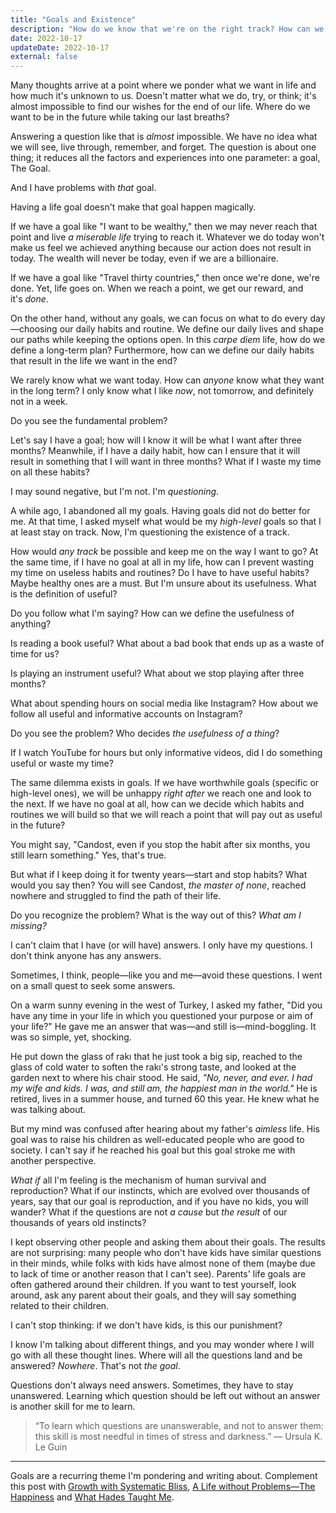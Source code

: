 ```yaml
---
title: "Goals and Existence"
description: "How do we know that we're on the right track? How can we ensure that we're progressing in the right direction?"
date: 2022-10-17
updateDate: 2022-10-17
external: false
---
```


Many thoughts arrive at a point where we ponder what we want in life and how much it's unknown to us. Doesn't matter what we do, try, or think; it's almost impossible to find our wishes for the end of our life. Where do we want to be in the future while taking our last breaths?

Answering a question like that is _almost_ impossible. We have no idea what we will see, live through, remember, and forget. The question is about one thing; it reduces all the factors and experiences into one parameter: a goal, The Goal.

And I have problems with _that_ goal.

Having a life goal doesn't make that goal happen magically.

If we have a goal like "I want to be wealthy," then we may never reach that point and live _a miserable life_ trying to reach it. Whatever we do today won't make us feel we achieved anything because our action does not result in today. The wealth will never be today, even if we are a billionaire.

If we have a goal like "Travel thirty countries," then once we're done, we're done. Yet, life goes on. When we reach a point, we get our reward, and it's _done_.

On the other hand, without any goals, we can focus on what to do every day—choosing our daily habits and routine. We define our daily lives and shape our paths while keeping the options open. In this _carpe diem_ life, how do we define a long-term plan? Furthermore, how can we define our daily habits that result in the life we want in the end?

We rarely know what we want today. How can _anyone_ know what they want in the long term? I only know what I like _now_, not tomorrow, and definitely not in a week.

Do you see the fundamental problem?

Let's say I have a goal; how will I know it will be what I want after three months? Meanwhile, if I have a daily habit, how can I ensure that it will result in something that I will want in three months? What if I waste my time on all these habits?

I may sound negative, but I'm not. I'm _questioning_.

A while ago, I abandoned all my goals. Having goals did not do better for me. At that time, I asked myself what would be my _high-level_ goals so that I at least stay on track. Now, I'm questioning the existence of a track.

How would _any track_ be possible and keep me on the way I want to go? At the same time, if I have no goal at all in my life, how can I prevent wasting my time on useless habits and routines? Do I have to have useful habits? Maybe healthy ones are a must. But I'm unsure about its usefulness. What is the definition of useful?

Do you follow what I'm saying? How can we define the usefulness of anything?

Is reading a book useful? What about a bad book that ends up as a waste of time for us?

Is playing an instrument useful? What about we stop playing after three months?

What about spending hours on social media like Instagram? How about we follow all useful and informative accounts on Instagram?

Do you see the problem? Who decides _the usefulness of a thing_?

If I watch YouTube for hours but only informative videos, did I do something useful or waste my time?

The same dilemma exists in goals. If we have worthwhile goals (specific or high-level ones), we will be unhappy _right after_ we reach one and look to the next. If we have no goal at all, how can we decide which habits and routines we will build so that we will reach a point that will pay out as useful in the future?

You might say, "Candost, even if you stop the habit after six months, you still learn something." Yes, that's true.

But what if I keep doing it for twenty years—start and stop habits? What would you say then? You will see Candost, _the master of none_, reached nowhere and struggled to find the path of their life.

Do you recognize the problem? What is the way out of this? _What am I missing?_

I can't claim that I have (or will have) answers. I only have my questions. I don't think anyone has any answers.

Sometimes, I think, people—like you and me—avoid these questions. I went on a small quest to seek some answers.

On a warm sunny evening in the west of Turkey, I asked my father, "Did you have any time in your life in which you questioned your purpose or aim of your life?" He gave me an answer that was—and still is—mind-boggling. It was so simple, yet, shocking.

He put down the glass of rakı that he just took a big sip, reached to the glass of cold water to soften the rakı's strong taste, and looked at the garden next to where his chair stood. He said, _"No, never, and ever. I had my wife and kids. I was, and still am, the happiest man in the world."_ He is retired, lives in a summer house, and turned 60 this year. He knew what he was talking about.

But my mind was confused after hearing about my father's _aimless_ life. His goal was to raise his children as well-educated people who are good to society. I can't say if he reached his goal but this goal stroke me with another perspective.

_What if_ all I'm feeling is the mechanism of human survival and reproduction? What if our instincts, which are evolved over thousands of years, say that our goal is reproduction, and if you have no kids, you will wander? What if the questions are not _a cause_ but _the result_ of our thousands of years old instincts?

I kept observing other people and asking them about their goals. The results are not surprising: many people who don't have kids have similar questions in their minds, while folks with kids have almost none of them (maybe due to lack of time or another reason that I can't see). Parents' life goals are often gathered around their children. If you want to test yourself, look around, ask any parent about their goals, and they will say something related to their children.

I can't stop thinking: if we don't have kids, is this our punishment?

I know I'm talking about different things, and you may wonder where I will go with all these thought lines. Where will all the questions land and be answered? _Nowhere_. That's not _the goal_.

Questions don't always need answers. Sometimes, they have to stay unanswered. Learning which question should be left out without an answer is another skill for me to learn.

> “To learn which questions are unanswerable, and not to answer them: this skill is most needful in times of stress and darkness.” — Ursula K. Le Guin

---

Goals are a recurring theme I'm pondering and writing about. Complement this post with [Growth with Systematic Bliss](/growth-with-systematic-bliss/), [A Life without Problems—The Happiness](/a-life-without-problems-the-happiness/) and [What Hades Taught Me](/what-hades-the-game-had-taught-me/).
